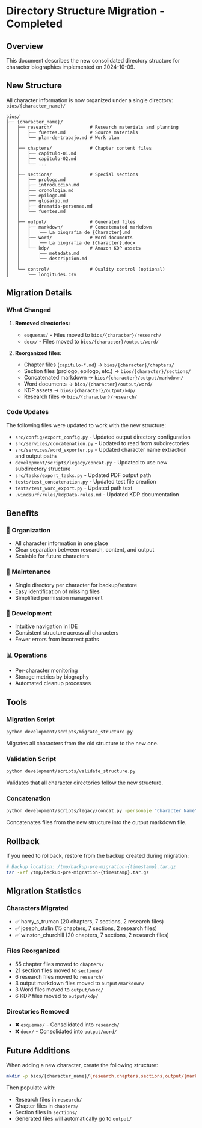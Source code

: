 # Directory Structure Migration - Completed

## Overview

This document describes the new consolidated directory structure for character biographies implemented on 2024-10-09.

## New Structure

All character information is now organized under a single directory: `bios/{character_name}/`

```
bios/
├── {character_name}/
│   ├── research/              # Research materials and planning
│   │   ├── fuentes.md         # Source materials
│   │   └── plan-de-trabajo.md # Work plan
│   │
│   ├── chapters/              # Chapter content files
│   │   ├── capitulo-01.md
│   │   ├── capitulo-02.md
│   │   └── ...
│   │
│   ├── sections/              # Special sections
│   │   ├── prologo.md
│   │   ├── introduccion.md
│   │   ├── cronologia.md
│   │   ├── epilogo.md
│   │   ├── glosario.md
│   │   ├── dramatis-personae.md
│   │   └── fuentes.md
│   │
│   ├── output/                # Generated files
│   │   ├── markdown/          # Concatenated markdown
│   │   │   └── La biografia de {Character}.md
│   │   ├── word/              # Word documents
│   │   │   └── La biografia de {Character}.docx
│   │   └── kdp/               # Amazon KDP assets
│   │       ├── metadata.md
│   │       └── descripcion.md
│   │
│   └── control/               # Quality control (optional)
│       └── longitudes.csv
```

## Migration Details

### What Changed

1. **Removed directories:**
   - `esquemas/` - Files moved to `bios/{character}/research/`
   - `docx/` - Files moved to `bios/{character}/output/word/`

2. **Reorganized files:**
   - Chapter files (`capitulo-*.md`) → `bios/{character}/chapters/`
   - Section files (prologo, epilogo, etc.) → `bios/{character}/sections/`
   - Concatenated markdown → `bios/{character}/output/markdown/`
   - Word documents → `bios/{character}/output/word/`
   - KDP assets → `bios/{character}/output/kdp/`
   - Research files → `bios/{character}/research/`

### Code Updates

The following files were updated to work with the new structure:

- `src/config/export_config.py` - Updated output directory configuration
- `src/services/concatenation.py` - Updated to read from subdirectories
- `src/services/word_exporter.py` - Updated character name extraction and output paths
- `development/scripts/legacy/concat.py` - Updated to use new subdirectory structure
- `src/tasks/export_tasks.py` - Updated PDF output path
- `tests/test_concatenation.py` - Updated test file creation
- `tests/test_word_export.py` - Updated path test
- `.windsurf/rules/kdpData-rules.md` - Updated KDP documentation

## Benefits

### 🎯 Organization
- All character information in one place
- Clear separation between research, content, and output
- Scalable for future characters

### 🔧 Maintenance
- Single directory per character for backup/restore
- Easy identification of missing files
- Simplified permission management

### 🚀 Development
- Intuitive navigation in IDE
- Consistent structure across all characters
- Fewer errors from incorrect paths

### 📊 Operations
- Per-character monitoring
- Storage metrics by biography
- Automated cleanup processes

## Tools

### Migration Script

```bash
python development/scripts/migrate_structure.py
```

Migrates all characters from the old structure to the new one.

### Validation Script

```bash
python development/scripts/validate_structure.py
```

Validates that all character directories follow the new structure.

### Concatenation

```bash
python development/scripts/legacy/concat.py -personaje "Character Name"
```

Concatenates files from the new structure into the output markdown file.

## Rollback

If you need to rollback, restore from the backup created during migration:

```bash
# Backup location: /tmp/backup-pre-migration-{timestamp}.tar.gz
tar -xzf /tmp/backup-pre-migration-{timestamp}.tar.gz
```

## Migration Statistics

### Characters Migrated
- ✅ harry_s_truman (20 chapters, 7 sections, 2 research files)
- ✅ joseph_stalin (15 chapters, 7 sections, 2 research files)
- ✅ winston_churchill (20 chapters, 7 sections, 2 research files)

### Files Reorganized
- 55 chapter files moved to `chapters/`
- 21 section files moved to `sections/`
- 6 research files moved to `research/`
- 3 output markdown files moved to `output/markdown/`
- 3 Word files moved to `output/word/`
- 6 KDP files moved to `output/kdp/`

### Directories Removed
- ❌ `esquemas/` - Consolidated into `research/`
- ❌ `docx/` - Consolidated into `output/word/`

## Future Additions

When adding a new character, create the following structure:

```bash
mkdir -p bios/{character_name}/{research,chapters,sections,output/{markdown,word,kdp},control}
```

Then populate with:
- Research files in `research/`
- Chapter files in `chapters/`
- Section files in `sections/`
- Generated files will automatically go to `output/`
